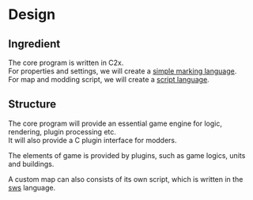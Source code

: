 # Design

## Ingredient

The core program is written in C2x.  
For properties and settings, we will create a [simple marking language](specs/swm.md).  
For map and modding script, we will create a [script language](specs/sws.md).

## Structure

The core program will provide an essential game engine for logic, rendering, plugin processing etc.  
It will also provide a C plugin interface for modders.

The elements of game is provided by plugins, such as game logics, units and buildings.  

A custom map can also consists of its own script, which is written in the [sws](specs/sws.md) language.
